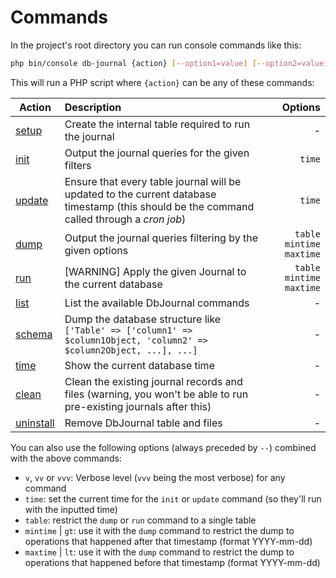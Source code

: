 Commands
========

In the project's root directory you can run console commands like this:

```bash
php bin/console db-journal {action} [--option1=value] [--option2=value]
```

This will run a PHP script where `{action}` can be any of these commands:

| Action   | Description                | Options         |
| --------- |:-------------| -----:|
| [setup](#setup) | Create the internal table required to run the journal | - |
| [init](#init) | Output the journal queries for the given filters      |   `time` |
| [update](#update) | Ensure that every table journal will be updated to the current database timestamp (this should be the command called through a _cron job_) |    `time` |
| [dump](#dump) | Output the journal queries filtering by the given options | `table` `mintime` `maxtime` |
| [run](#run) | [WARNING] Apply the given Journal to the current database  | `table` `mintime` `maxtime` |
| [list](#list) | List the available DbJournal commands |    - |
| [schema](#schema) | Dump the database structure like<br/>`['Table' => ['column1' => $column1Object, 'column2' => $column2Object, ...], ...]` | - |
| [time](#time) | Show the current database time | - |
| [clean](#clean) | Clean the existing journal records and files (warning, you won't be able to run pre-existing journals after this) | - |
| [uninstall](#uninstall) | Remove DbJournal table and files | - |


You can also use the following options (always preceded by `--`) combined with the above commands:

* `v`, `vv` or `vvv`: Verbose level (`vvv` being the most verbose) for any command
* `time`: set the current time for the `init` or `update` command (so they'll run with the inputted time)
* `table`: restrict the `dump` or `run` command to a single table
* `mintime` | `gt`: use it with the `dump` command to restrict the dump to operations that happened after that timestamp (format YYYY-mm-dd)
* `maxtime` | `lt`: use it with the `dump` command to restrict the dump to operations that happened before that timestamp (format YYYY-mm-dd)
